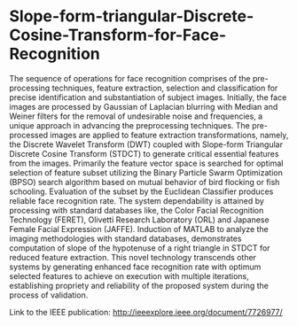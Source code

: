 # Slope-form-triangular-Discrete-Cosine-Transform-for-Face-Recognition

The sequence of operations for face recognition comprises of the pre-processing techniques, feature extraction, selection and classification for precise identification and substantiation of subject images. Initially, the face images are processed by Gaussian of Laplacian blurring with Median and Weiner filters for the removal of undesirable noise and frequencies, a unique approach in advancing the preprocessing techniques. The pre-processed images are applied to feature extraction transformations, namely, the Discrete Wavelet Transform (DWT) coupled with Slope-form Triangular Discrete Cosine Transform (STDCT) to generate critical essential features from the images. Primarily the feature vector space is searched for optimal selection of feature subset utilizing the Binary Particle Swarm Optimization (BPSO) search algorithm based on mutual behavior of bird flocking or fish schooling. Evaluation of the subset by the Euclidean Classifier produces reliable face recognition rate. The system dependability is attained by processing with standard databases like, the Color Facial Recognition Technology (FERET), Olivetti Research Laboratory (ORL) and Japanese Female Facial Expression (JAFFE). Induction of MATLAB to analyze the imaging methodologies with standard databases, demonstrates computation of slope of the hypotenuse of a right triangle in STDCT for reduced feature extraction. This novel technology transcends other systems by generating enhanced face recognition rate with optimum selected features to achieve on execution with multiple iterations, establishing propriety and reliability of the proposed system during the process of validation.

Link to the IEEE publication: http://ieeexplore.ieee.org/document/7726977/
